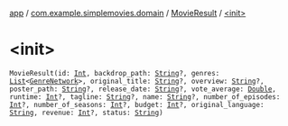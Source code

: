 [app](../../index.md) / [com.example.simplemovies.domain](../index.md) / [MovieResult](index.md) / [&lt;init&gt;](./-init-.md)

# &lt;init&gt;

`MovieResult(id: `[`Int`](https://kotlinlang.org/api/latest/jvm/stdlib/kotlin/-int/index.html)`, backdrop_path: `[`String`](https://kotlinlang.org/api/latest/jvm/stdlib/kotlin/-string/index.html)`?, genres: `[`List`](https://kotlinlang.org/api/latest/jvm/stdlib/kotlin.collections/-list/index.html)`<`[`GenreNetwork`](../-genre-network/index.md)`>, original_title: `[`String`](https://kotlinlang.org/api/latest/jvm/stdlib/kotlin/-string/index.html)`?, overview: `[`String`](https://kotlinlang.org/api/latest/jvm/stdlib/kotlin/-string/index.html)`?, poster_path: `[`String`](https://kotlinlang.org/api/latest/jvm/stdlib/kotlin/-string/index.html)`?, release_date: `[`String`](https://kotlinlang.org/api/latest/jvm/stdlib/kotlin/-string/index.html)`?, vote_average: `[`Double`](https://kotlinlang.org/api/latest/jvm/stdlib/kotlin/-double/index.html)`, runtime: `[`Int`](https://kotlinlang.org/api/latest/jvm/stdlib/kotlin/-int/index.html)`?, tagline: `[`String`](https://kotlinlang.org/api/latest/jvm/stdlib/kotlin/-string/index.html)`?, name: `[`String`](https://kotlinlang.org/api/latest/jvm/stdlib/kotlin/-string/index.html)`?, number_of_episodes: `[`Int`](https://kotlinlang.org/api/latest/jvm/stdlib/kotlin/-int/index.html)`?, number_of_seasons: `[`Int`](https://kotlinlang.org/api/latest/jvm/stdlib/kotlin/-int/index.html)`?, budget: `[`Int`](https://kotlinlang.org/api/latest/jvm/stdlib/kotlin/-int/index.html)`?, original_language: `[`String`](https://kotlinlang.org/api/latest/jvm/stdlib/kotlin/-string/index.html)`, revenue: `[`Int`](https://kotlinlang.org/api/latest/jvm/stdlib/kotlin/-int/index.html)`?, status: `[`String`](https://kotlinlang.org/api/latest/jvm/stdlib/kotlin/-string/index.html)`)`